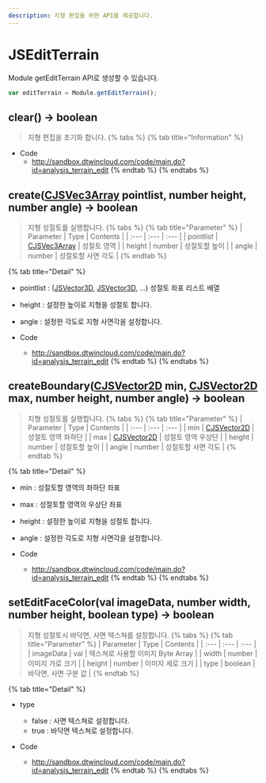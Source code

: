```yaml
---
description: 지형 편집을 위한 API를 제공합니다.
---
```


# JSEditTerrain

Module getEditTerrain API로 생성할 수 있습니다.

```javascript
var editTerrain = Module.getEditTerrain();
```

## clear\(\) → boolean
> 지형 편집을 초기화 합니다.
{% tabs %}
{% tab title="Information" %}
* Code
  * http://sandbox.dtwincloud.com/code/main.do?id=analysis_terrain_edit
{% endtab %}
{% endtabs %}

## create\([CJSVec3Array](CJSVec3Array.md) pointlist, number height, number angle\) → boolean
> 지형 성절토를 실행합니다.
{% tabs %}
{% tab title="Parameter" %}
| Parameter | Type | Contents |
| :--- | :--- | :--- |
| pointlist | [CJSVec3Array](CJSVec3Array.md) | 성절토 영역 |
| height | number | 성절토할 높이 |
| angle | number | 성절토할 사면 각도 |
{% endtab %}

{% tab title="Detail" %}
* pointlist : ([JSVector3D](JSVector3D.md), [JSVector3D](JSVector3D.md), ...) 성절토 좌표 리스트 배열
* height : 설정한 높이로 지형을 성절토 합니다.
* angle : 설정한 각도로 지형 사면각을 설정합니다.

* Code
  * http://sandbox.dtwincloud.com/code/main.do?id=analysis_terrain_edit
{% endtab %}
{% endtabs %}

## createBoundary\([CJSVector2D](CJSVector2D.md) min, [CJSVector2D](CJSVector2D.md) max, number height, number angle\) → boolean
> 지형 성절토를 실행합니다.
{% tabs %}
{% tab title="Parameter" %}
| Parameter | Type | Contents |
| :--- | :--- | :--- |
| min | [CJSVector2D](CJSVector2D.md) | 성절토 영역 좌하단 |
| max | [CJSVector2D](CJSVector2D.md) | 성절토 영역 우상단 |
| height | number | 성절토할 높이 |
| angle | number | 성절토할 사면 각도 |
{% endtab %}

{% tab title="Detail" %}
* min : 성절토할 영역의 좌하단 좌표
* max : 성절토할 영역의 우상단 좌표
* height : 설정한 높이로 지형을 성절토 합니다.
* angle : 설정한 각도로 지형 사면각을 설정합니다.

* Code
  * http://sandbox.dtwincloud.com/code/main.do?id=analysis_terrain_edit
{% endtab %}
{% endtabs %}

## setEditFaceColor\(val imageData, number width, number height, boolean type\) → boolean
> 지형 성절토시 바닥면, 사면 텍스쳐를 설정합니다.
{% tabs %}
{% tab title="Parameter" %}
| Parameter | Type | Contents |
| :--- | :--- | :--- |
| imageData | val | 텍스쳐로 사용할 이미지 Byte Array |
| width | number | 이미지 가로 크기 |
| height | number | 이미지 세로 크기 |
| type | boolean | 바닥면, 사면 구분 값 |
{% endtab %}

{% tab title="Detail" %}
* type
  * false : 사면 텍스쳐로 설정합니다.
  * true : 바닥면 텍스쳐로 설정합니다.
  
* Code
  * http://sandbox.dtwincloud.com/code/main.do?id=analysis_terrain_edit
{% endtab %}
{% endtabs %}